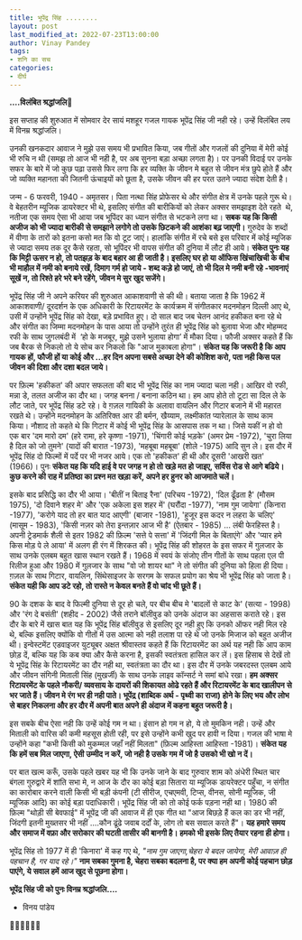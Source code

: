 ```yaml
---
title: भूपेंद्र सिंह ........
layout: post
last_modified_at: 2022-07-23T13:00:00
author: Vinay Pandey
tags:
- शनि का सच
categories:
- दीर्घ
---
```

**....विलंबित श्रद्धांजलि**🙏

इस सप्ताह की शुरुआत में सोमवार देर सायं मशहूर गजल गायक भूपेंद्र सिंह जी नही रहे। उन्हें विलंबित लय में विनम्र श्रद्धांजलि। 

उनकी खनकदार आवाज ने मुझे उस समय भी प्रभावित किया, जब गीतों और गजलों की दुनिया में मेरी कोई भी रुचि न थी (समझ तो आज भी नही है, पर अब सुनना बड़ा अच्छा लगता है)। पर उनकी विदाई पर उनके सफर के बारे में जो कुछ पढ़ा उससे फिर लगा कि हर व्यक्ति के जीवन मे बहुत से जीवन मंत्र छुपे होते हैं और जो व्यक्ति महानता की जितनी ऊंचाइयों को छूता है, उसके जीवन की हर परत उतने ज्यादा संदेश देती है। 

जन्म - 6 फरवरी, 1940 - अमृतसर। पिता नत्था सिंह प्रोफेसर थे और संगीत क्षेत्र में उनके पहले गुरू थे। वे बेहतरीन म्यूजिक डायरेक्टर भी थे, इसलिए संगीत की बारीकियों को लेकर अक्सर समझाइश देते रहते  थे, नतीजा एक समय ऐसा भी आया जब भूपिंदर का ध्यान संगीत से भटकने लगा था। **सबक यह कि किसी अजीज को भी ज्यादा बारीकी से समझाने लगोगे तो उसके छिटकने की आशंका बढ़ जाएगी।** गुरुदेव के शब्दों में वीणा के तारों को इतना कसो मत कि वो टूट जाएं। हालांकि संगीत में रचे बसे इस परिवार में कोई म्यूजिक से ज्यादा समय तक दूर कैसे रहता, सो भूपिंदर भी वापस संगीत की दुनिया में लौट ही आये। **संकेत पुनः यह कि मिट्टी ऊसर न हो, तो पतझड़  के बाद बहार आ ही जाती है। इसलिए घर हो या ऑफिस खिंचाखिची के बीच भी माहौल में नमी को बनाये रखें, दिमाग गर्म हो जाये - शब्द कड़े हो जाएं, तो भी दिल मे नमी बनी रहे -भावनाएं सूखें न, तो रिश्ते हरे भरे बने रहेंगे, जीवन मे सुर खुद सजेंगे।**

भूपेंद्र सिंह जी ने अपने करियर की शुरुआत आकाशवाणी से की थी। बताया जाता है कि 1962 में आकाशवाणी/ दूरदर्शन के एक अधिकारी के रिटायरमेंट के कार्यक्रम में संगीतकार मदनमोहन दिल्ली आए थे, उसी में उन्होंने भूपेंद्र सिंह को देखा, बड़े प्रभावित हुए। दो साल बाद जब चेतन आनंद हकीकत बना रहे थे और संगीत का जिम्मा मदनमोहन के पास आया तो उन्होंने तुरंत ही भूपेंद्र सिंह को  बुलावा भेजा और मोहम्मद रफी के साथ जुगलबंदी में  ‘हो के मजबूर, मुझे उसने भुलाया होगा’ में मौका दिया। फौजी अक्सर कहते हैं कि जब बैरक से निकलो तो ये सोच कर निकलो कि "आज मुकाबला होगा"। **संकेत यह कि जरूरी है कि आप गायक हों, फौजी हों या कोई और ...हर दिन अपना सबसे अच्छा देने की कोशिश करो, पता नही किस पल जीवन की दिशा और दशा बदल जाये।** 

पर फ़िल्म 'हकीकत' की अपार सफलता की बाद भी भूपेंद्र सिंह का नाम ज्यादा चला नही। आखिर वो रफी, मन्ना डे, तलत अजीज का दौर था। जगह बनना / बनाना कठिन था। हम आप होते तो टूटा सा दिल ले के लौट जाते, पर भूपेंद्र सिंह डटे रहे। वे ग़ज़ल गायिकी के अलावा वायलिन और गिटार बजाने में भी महारत रखते थे। उन्होंने मदनमोहन के अतिरिक्त आर डी बर्मन, खैय्याम, लक्ष्मीकांत प्यारेलाल के साथ काम किया। नौशाद तो कहते थे कि गिटार में कोई भी भूपेंद्र सिंह के आसपास तक न था। जिसे यकीं न हो वो एक बार 'दम मारो दम' (हरे रामा, हरे कृष्णा -1971), 'चिंगारी कोई भड़के' (अमर प्रेम -1972), 'चुरा लिया है दिल को जो तुमने' (यादों की बारात -1973),  'महबूबा महबूबा' (शोले -1975) आदि सुन ले। इस दौर में भूपेंद्र सिंह दो फिल्मों में पर्दे पर भी नजर आये। एक तो 'हकीकत' ही थी और दूसरी 'आखरी खत' (1966)। पुनः **संकेत यह कि यदि हाई वे पर जगह न हो तो खड़े मत हो जाइए, सर्विस रोड से आगे बढिये। कुछ करने की राह में प्रतिष्ठा का प्रश्न मत खड़ा करें, अपने हर हुनर को आजमाते चलें।**

इसके बाद प्रसिद्धि का दौर भी आया। 'बीतीं न बिताइ रैना' (परिचय -1972), 'दिल ढूँढता है' (मौसम 1975), 'दो दिवाने शहर मे' और 'एक अकेला इस शहर में' (घरौंदा -1977),  'नाम गुम जायेगा' (किनारा -1977), 'करोगे याद तो हर बात याद आएगी' (बाजार -1981), 'हुजूर इस कदर न लहरा के चलिए' (मासूम - 1983), 'किसी नज़र को तेरा इन्तज़ार आज भी है' (ऐतबार - 1985) ...  लंबी फेरहिस्त है। अपनी ट्रेडमार्क शैली से इतर 1982 की फ़िल्म 'सत्ते पे सत्ता' में 'जिंदगी मिल के बिताएंगे' और 'प्यार हमे किस मोड़ पे ले आया' में अलग ही रंग में शिरकत की। भूपेंद्र सिंह की शोहरत के इस सफर में गुलजार के साथ उनके एलबम बहुत खास स्थान रखते हैं। 1968 में स्वयं के संजोए तीन गीतों के साथ पहला एल पी रिलीज हुआ और 1980 में गुलजार के साथ  "वो जो शायर था" ने तो संगीत की दुनिया को हिला ही दिया। ग़ज़ल के साथ गिटार, वायलिन, सिंथेसाइजर के सरगम के सफल प्रयोग का श्रेय भी भूपेंद्र सिंह को जाता है।  **संकेत यही कि आप डटे रहो, तो रास्ते न केवल बनते हैं वो चांद भी छूते हैं।**

90 के दशक के बाद वे फिल्मी दुनिया से दूर हो चले, पर बीच बीच मे 'बादलों से काट के' (सत्या - 1998) और 'रंग दे बसंती' (शहीद - 2002) जैसे तराने बॉलीवुड को उनके अंदाज का अहसास कराते रहे। इस दौर के बारे में खास बात यह कि भूपेंद्र सिंह बॉलीवुड से इसलिए दूर नही हुए कि उनको ऑफर नही मिल रहे थे, बल्कि इसलिए क्योंकि वो गीतों में उस आत्मा को नही तलाश पा रहे थे जो उनके मिजाज को बहुत अजीज थी। इन्वेस्टमेंट एडवाइजर युट्यूबर अक्षत श्रीवास्तव कहते हैं कि रिटायरमेंट का अर्थ यह नही कि आप काम छोड़ दें, बल्कि यह कि कब क्या और कैसे करना है, इसकी स्वतंत्रता हासिल कर लें। इस हिसाब से देखें तो ये भूपेंद्र सिंह के रिटायरमेंट का दौर नही था, स्वतंत्रता का दौर था। इस दौर में उनके जबरदस्त एलबम आये और जीवन संगिनी मिताली सिंह (मुखर्जी) के साथ उनके लाइव कॉन्सर्ट ने समां बांधे रखा। **हम अक्सर रिटायरमेंट के पहले नौकरी/ व्यवसाय के दायरों की शिकायत ओढे रहते हैं और रिटायरमेंट के बाद खालीपन से भर जाते हैं। जीवन मे रंग भर ही नही पाते। भूपेंद्र (शाब्दिक अर्थ - पृथ्वी का राजा) होने के लिए भय और लोभ से बाहर निकलना और हर दौर में अपनी बात अपने ही अंदाज में कहना बहुत जरूरी है।** 

इस सबके बीच ऐसा नही कि उन्हें कोई गम न था। इंसान हो गम न हो, ये तो मुमकिन नही। उन्हें और मिताली को वारिस की कमी महसूस होती रही, पर इसे उन्होंने कभी खुद पर हावी न दिया। गजल की भाषा मे उन्होंने कहा "कभी किसी को मुकम्मल जहाँ नहीं मिलता" (फ़िल्म आहिस्ता आहिस्ता -1981)। **संकेत यह कि हमें सब मिल जाएगा, ऐसी उम्मीद न करें, जो नही है उसके गम में जो है उसको भी खो न दें।** 

पर बात खत्म करूँ, उसके पहले खबर यह भी कि उनके जाने के बाद गुरुवार शाम को अंधेरी स्थित चार बंगला गुरुद्वारे में शांति सभा मे, न आज के दौर का कोई बड़ा सितारा या म्यूजिक डायरेक्टर पहुँचा, न संगीत का कारोबार करने वाली किसी भी बड़ी कंपनी (टी सीरीज, एचएमवी, टिप्स, वीनस, सोनी म्यूजिक, जी म्यूजिक आदि) का कोई बड़ा पदाधिकारी। भूपेंद्र सिंह जी को तो कोई फर्क पड़ना नही था। 1980 की फ़िल्म "थोड़ी सी बेवफाई" में भूपेंद्र जी की आवाज में ही एक गीत था "आज बिछड़े हैं कल का डर भी नहीं, जिंदगी इतनी मुख्‍तसर भी नहीं ....कौन ढूंढे जवाब दर्दों के, लोग तो बस सवाल करते हैं"। **यह हमारे समय और समाज में वफ़ा और सरोकार की घटती तासीर की बानगी है। हमको भी इसके लिए तैयार रहना ही होगा।** 

भूपेंद्र सिंह तो 1977 में ही 'किनारा' में कह गए थे, *"नाम गुम जाएगा,चेहरा ये बदल जायेगा, मेरी आवाज़ ही पहचान है, गर याद रहे।"* **नाम सबका गुमना है, चेहरा सबका बदलना है, पर क्या हम अपनी कोई पहचान छोड़ पाएंगे, ये सवाल हमें आज खुद से पूछना होगा।**

**भूपेंद्र सिंह जी को पुनः विनम्र श्रद्धांजलि....**

- विनय पांडेय

🙏🌷🌷🌷🌷🙏


